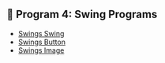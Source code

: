 

## 📌 Program 4: Swing Programs

- [Swings Swing](https://github.com/Nisarga0904/Advanced-Java/blob/main/Lab4_Swing/SwingsLab4Swing.png)
- [Swings Button](https://github.com/Nisarga0904/Advanced-Java/blob/main/Lab4_Swing/SwingsLab4Button.png)
- [Swings Image](https://github.com/Nisarga0904/Advanced-Java/blob/main/Lab4_Swing/SwingsLab4Image.png)
